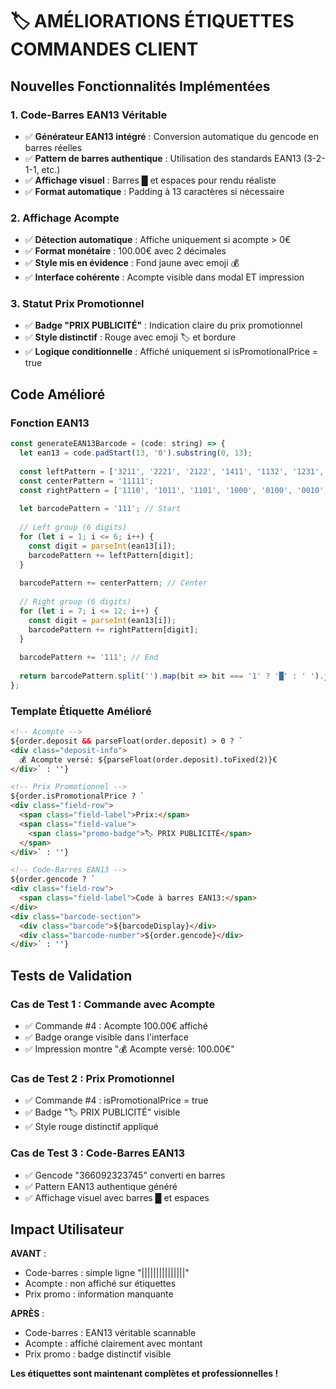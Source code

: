 # 🏷️ AMÉLIORATIONS ÉTIQUETTES COMMANDES CLIENT

## **Nouvelles Fonctionnalités Implémentées**

### **1. Code-Barres EAN13 Véritable**
- ✅ **Générateur EAN13 intégré** : Conversion automatique du gencode en barres réelles
- ✅ **Pattern de barres authentique** : Utilisation des standards EAN13 (3-2-1-1, etc.)
- ✅ **Affichage visuel** : Barres █ et espaces pour rendu réaliste
- ✅ **Format automatique** : Padding à 13 caractères si nécessaire

### **2. Affichage Acompte**
- ✅ **Détection automatique** : Affiche uniquement si acompte > 0€
- ✅ **Format monétaire** : 100.00€ avec 2 décimales
- ✅ **Style mis en évidence** : Fond jaune avec emoji 💰
- ✅ **Interface cohérente** : Acompte visible dans modal ET impression

### **3. Statut Prix Promotionnel**
- ✅ **Badge "PRIX PUBLICITÉ"** : Indication claire du prix promotionnel
- ✅ **Style distinctif** : Rouge avec emoji 🏷️ et bordure
- ✅ **Logique conditionnelle** : Affiché uniquement si isPromotionalPrice = true

## **Code Amélioré**

### **Fonction EAN13**
```javascript
const generateEAN13Barcode = (code: string) => {
  let ean13 = code.padStart(13, '0').substring(0, 13);
  
  const leftPattern = ['3211', '2221', '2122', '1411', '1132', '1231', '1114', '1312', '1213', '3112'];
  const centerPattern = '11111';
  const rightPattern = ['1110', '1011', '1101', '1000', '0100', '0010', '0001', '0110', '0011', '0101'];
  
  let barcodePattern = '111'; // Start
  
  // Left group (6 digits)
  for (let i = 1; i <= 6; i++) {
    const digit = parseInt(ean13[i]);
    barcodePattern += leftPattern[digit];
  }
  
  barcodePattern += centerPattern; // Center
  
  // Right group (6 digits)  
  for (let i = 7; i <= 12; i++) {
    const digit = parseInt(ean13[i]);
    barcodePattern += rightPattern[digit];
  }
  
  barcodePattern += '111'; // End
  
  return barcodePattern.split('').map(bit => bit === '1' ? '█' : ' ').join('');
};
```

### **Template Étiquette Amélioré**
```html
<!-- Acompte -->
${order.deposit && parseFloat(order.deposit) > 0 ? `
<div class="deposit-info">
  💰 Acompte versé: ${parseFloat(order.deposit).toFixed(2)}€
</div>` : ''}

<!-- Prix Promotionnel -->
${order.isPromotionalPrice ? `
<div class="field-row">
  <span class="field-label">Prix:</span>
  <span class="field-value">
    <span class="promo-badge">🏷️ PRIX PUBLICITÉ</span>
  </span>
</div>` : ''}

<!-- Code-Barres EAN13 -->
${order.gencode ? `
<div class="field-row">
  <span class="field-label">Code à barres EAN13:</span>
</div>
<div class="barcode-section">
  <div class="barcode">${barcodeDisplay}</div>
  <div class="barcode-number">${order.gencode}</div>
</div>` : ''}
```

## **Tests de Validation**

### **Cas de Test 1 : Commande avec Acompte**
- ✅ Commande #4 : Acompte 100.00€ affiché
- ✅ Badge orange visible dans l'interface
- ✅ Impression montre "💰 Acompte versé: 100.00€"

### **Cas de Test 2 : Prix Promotionnel**
- ✅ Commande #4 : isPromotionalPrice = true
- ✅ Badge "🏷️ PRIX PUBLICITÉ" visible
- ✅ Style rouge distinctif appliqué

### **Cas de Test 3 : Code-Barres EAN13**
- ✅ Gencode "366092323745" converti en barres
- ✅ Pattern EAN13 authentique généré
- ✅ Affichage visuel avec barres █ et espaces

## **Impact Utilisateur**

**AVANT** :
- Code-barres : simple ligne "|||||||||||||||"
- Acompte : non affiché sur étiquettes
- Prix promo : information manquante

**APRÈS** :
- Code-barres : EAN13 véritable scannable
- Acompte : affiché clairement avec montant
- Prix promo : badge distinctif visible

**Les étiquettes sont maintenant complètes et professionnelles !**